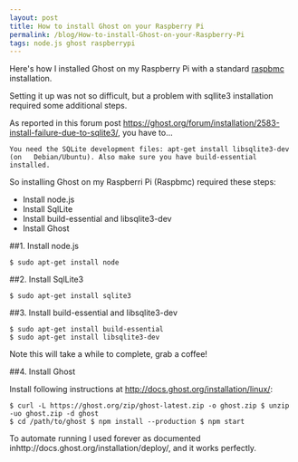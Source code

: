 ```yaml
---
layout: post
title: How to install Ghost on your Raspberry Pi
permalink: /blog/How-to-install-Ghost-on-your-Raspberry-Pi
tags: node.js ghost raspberrypi
---
```



Here's how I installed Ghost on my Raspberry Pi with a standard [raspbmc](http://www.raspbmc.com/) installation.

Setting it up was not so difficult, but a problem with sqllite3 installation required some additional steps.

As reported in this forum post https://ghost.org/forum/installation/2583-install-failure-due-to-sqlite3/, you have to...

	You need the SQLite development files: apt-get install libsqlite3-dev (on 	Debian/Ubuntu). Also make sure you have build-essential installed. 

So installing Ghost on my Raspberri Pi (Raspbmc) required these steps:

* Install node.js
* Install SqlLite
* Install build-essential and libsqlite3-dev
* Install Ghost

##1. Install node.js

	$ sudo apt-get install node 
    
##2. Install SqlLite3

	$ sudo apt-get install sqlite3 
    
##3. Install build-essential and libsqlite3-dev

	$ sudo apt-get install build-essential 
    $ sudo apt-get install libsqlite3-dev 

Note this will take a while to complete, grab a coffee!

##4. Install Ghost

Install following instructions at http://docs.ghost.org/installation/linux/:

	$ curl -L https://ghost.org/zip/ghost-latest.zip -o ghost.zip $ unzip -uo ghost.zip -d ghost 
    $ cd /path/to/ghost $ npm install --production $ npm start 

To automate running I used forever as documented inhttp://docs.ghost.org/installation/deploy/, and it works perfectly.
